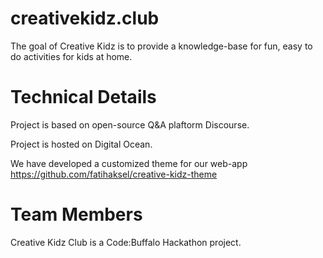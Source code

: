 # creativekidz.club
The goal of Creative Kidz is to provide a knowledge-base for fun, easy to do activities for kids at home.


# Technical Details
Project is based on open-source Q&A plaftorm Discourse.

Project is hosted on Digital Ocean.

We have developed a customized theme for our web-app https://github.com/fatihaksel/creative-kidz-theme



# Team Members

Creative Kidz Club is a Code:Buffalo Hackathon project.

